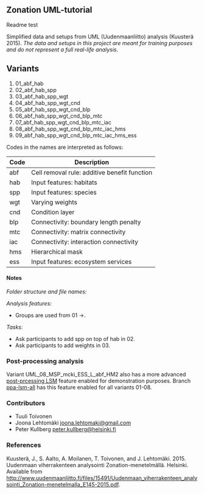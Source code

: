 ## Zonation UML-tutorial

Readme test

Simplified data and setups from UML (Uudenmaanliitto) analysis (Kuusterä 2015). 
_The data and setups in this project are meant for training purposes and do not 
represent a full real-life analysis_.

## Variants

1. 01_abf_hab
1. 02_abf_hab_spp
1. 03_abf_hab_spp_wgt
1. 04_abf_hab_spp_wgt_cnd
1. 05_abf_hab_spp_wgt_cnd_blp
1. 06_abf_hab_spp_wgt_cnd_blp_mtc
1. 07_abf_hab_spp_wgt_cnd_blp_mtc_iac
1. 08_abf_hab_spp_wgt_cnd_blp_mtc_iac_hms
1. 09_abf_hab_spp_wgt_cnd_blp_mtc_iac_hms_ess

Codes in the names are interpreted as follows:

| Code | Description |
|------|-------------|
| abf  | Cell removal rule: additive benefit function |
| hab  | Input features: habitats |
| spp  | Input features: species  |
| wgt  | Varying weights                 |
| cnd  | Condition layer                 |
| blp  | Connectivity: boundary length penalty |
| mtc  | Connectivity: matrix connectivity     |
| iac  | Connectivity: interaction connectivity | 
| hms  | Hierarchical mask |
| ess  | Input features: ecosystem services | 

#### Notes

*Folder structure and file names:*


*Analysis features:*
- Groups are used from 01 ->.

*Tasks:*
- Ask participants to add spp on top of hab in 02.
- Ask participants to add weights in 03.

### Post-processing analysis

Variant UML_08_MSP_mcki_ESS_L_abf_HM2 also has a more advanced [post-prcessing LSM](http://cbig.it.helsinki.fi/development/projects/zonation/wiki/LSM_with_pre-defined_units) 
feature enabled for demonstration purposes. Branch 
[ppa-lsm-all](https://github.com/cbig/UMLZ/tree/ppa-lsm-all) has this feature 
enabled for all variants 01-08.

### Contributors

+ Tuuli Toivonen
+ Joona Lehtomäki <joona.lehtomaki@gmail.com>
+ Peter Kullberg <peter.kullberg@helsinki.fi>

### References

Kuusterä, J., S. Aalto, A. Moilanen, T. Toivonen, and J. Lehtomäki. 2015. 
Uudenmaan viherrakenteen analysointi Zonation-menetelmällä. Helsinki. Available from 
http://www.uudenmaanliitto.fi/files/15491/Uudenmaan_viherrakenteen_analysointi_Zonation-menetelmalla_E145-2015.pdf.
